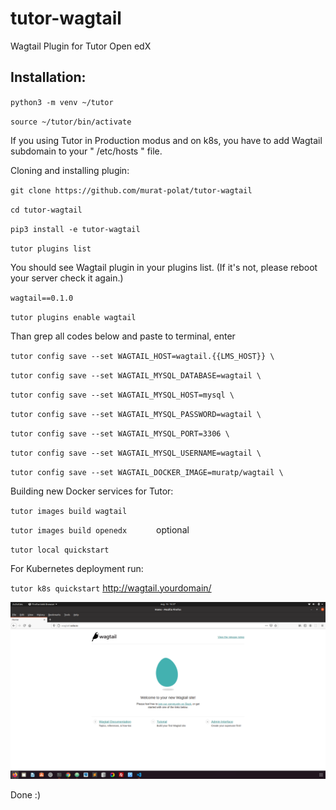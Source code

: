 # tutor-wagtail
Wagtail Plugin for Tutor Open edX



## Installation:

`python3 -m venv ~/tutor  `

`source ~/tutor/bin/activate  `

If you using Tutor in Production modus and on k8s, you have to add Wagtail subdomain to your " /etc/hosts "  file.

Cloning and installing plugin:


`git clone https://github.com/murat-polat/tutor-wagtail   `

`cd tutor-wagtail  `

`pip3 install -e tutor-wagtail    `

`tutor plugins list  `

You should see  Wagtail plugin in your plugins list. (If it's not, please reboot your server  check it again.)

`wagtail==0.1.0   `  

`tutor plugins enable wagtail `

Than grep all codes below and paste to terminal, enter

`tutor config save --set WAGTAIL_HOST=wagtail.{{LMS_HOST}} \ `

`tutor config save --set WAGTAIL_MYSQL_DATABASE=wagtail \`

`tutor config save --set WAGTAIL_MYSQL_HOST=mysql \`

`tutor config save --set WAGTAIL_MYSQL_PASSWORD=wagtail \`

`tutor config save --set WAGTAIL_MYSQL_PORT=3306 \ `

`tutor config save --set WAGTAIL_MYSQL_USERNAME=wagtail \`

`tutor config save --set WAGTAIL_DOCKER_IMAGE=muratp/wagtail \`

Building new Docker services for Tutor:

`tutor images build wagtail  `

`tutor images build openedx      `  optional

`tutor local quickstart  `

For Kubernetes deployment run:

`tutor k8s quickstart`        http://wagtail.yourdomain/


![](src/wagtail.png)

Done :)
